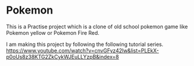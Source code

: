# Pokemon

This is a Practise project which is a clone of old school pokemon game like Pokemon yellow or Pokemon Fire Red.

I am making this project by following the following tutorial series.
https://www.youtube.com/watch?v=cnvGFyz42lw&list=PLEkX-p0oUs8z38KTG2ZkCykWJEuLLYzpB&index=8
